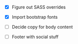 - [x] Figure out SASS overrides
- [x] Import bootstrap fonts
- [ ] Decide copy for body content
- [ ] Footer with social stuff

